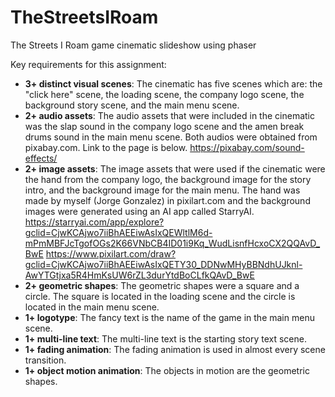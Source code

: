 # TheStreetsIRoam
The Streets I Roam game cinematic slideshow using phaser

Key requirements for this assignment:
- **3+ distinct visual scenes**: The cinematic has five scenes which are: the "click here" scene, the loading scene, the company logo scene, the background story scene, and the main menu scene.
- **2+ audio assets**: The audio assets that were included in the cinematic was the slap sound in the company logo scene and the amen break drums sound in the main menu scene. Both audios were obtained from pixabay.com. Link to the page is below.
https://pixabay.com/sound-effects/
- **2+ image assets**: The image assets that were used if the cinematic were the hand from the company logo, the background image for the story intro, and the background image for the main menu. The hand was made by myself (Jorge Gonzalez) in pixilart.com and the background images were generated using an AI app called StarryAI.
https://starryai.com/app/explore?gclid=CjwKCAjwo7iiBhAEEiwAsIxQEWltlM6d-mPmMBFJcTgofOGs2K66VNbCB4ID01i9Kq_WudLisnfHcxoCX2QQAvD_BwE
https://www.pixilart.com/draw?gclid=CjwKCAjwo7iiBhAEEiwAsIxQETY30_DDNwMHyBBNdhUJknl-AwYTGtjxa5R4HmKsUW6rZL3durYtdBoCLfkQAvD_BwE
- **2+ geometric shapes**: The geometric shapes were a square and a circle. The square is located in the loading scene and the circle is located in the main menu scene.
- **1+ logotype**: The fancy text is the name of the game in the main menu scene.
- **1+ multi-line text**: The multi-line text is the starting story text scene.
- **1+ fading animation**: The fading animation is used in almost every scene transition.
- **1+ object motion animation**: The objects in motion are the geometric shapes.